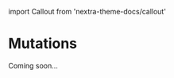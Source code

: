 import Callout from 'nextra-theme-docs/callout'

# Mutations

<Callout emoji="🚧">
  Coming soon...
</Callout>